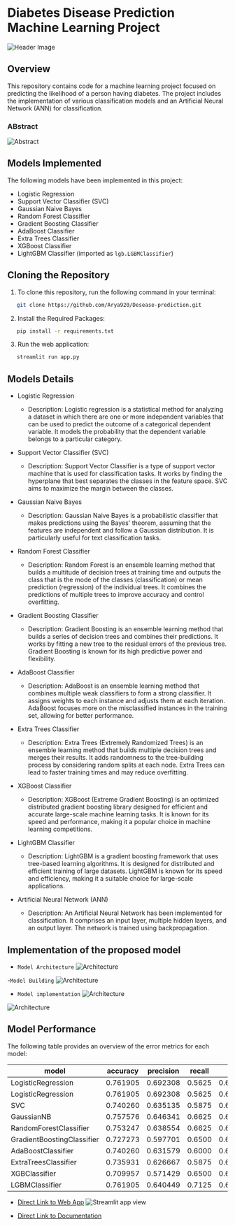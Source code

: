 # Diabetes Disease Prediction Machine Learning Project

![Header Image](images/02.jpeg)
## Overview

This repository contains code for a machine learning project focused on predicting the likelihood of a person having diabetes. The project includes the implementation of various classification models and an Artificial Neural Network (ANN) for classification.


### ABstract

![Abstract](images/03.png)
## Models Implemented

The following models have been implemented in this project:

- Logistic Regression
- Support Vector Classifier (SVC)
- Gaussian Naive Bayes
- Random Forest Classifier
- Gradient Boosting Classifier
- AdaBoost Classifier
- Extra Trees Classifier
- XGBoost Classifier
- LightGBM Classifier (imported as `lgb.LGBMClassifier`)

## Cloning the Repository

1. To clone this repository, run the following command in your terminal:

```bash
   git clone https://github.com/Arya920/Desease-prediction.git
```

2. Install the Required Packages:
```bash
   pip install -r requirements.txt
```

3. Run the web application:
```bash
   streamlit run app.py
```

## Models Details

- Logistic Regression
  - Description: Logistic regression is a statistical method for analyzing a dataset in which there are one or more independent variables that can be used to predict the outcome of a categorical dependent variable. It models the probability that the dependent variable belongs to a particular category.

- Support Vector Classifier (SVC)
  - Description: Support Vector Classifier is a type of support vector machine that is used for classification tasks. It works by finding the hyperplane that best separates the classes in the feature space. SVC aims to maximize the margin between the classes.

- Gaussian Naive Bayes
  - Description: Gaussian Naive Bayes is a probabilistic classifier that makes predictions using the Bayes' theorem, assuming that the features are independent and follow a Gaussian distribution. It is particularly useful for text classification tasks.

- Random Forest Classifier
  - Description: Random Forest is an ensemble learning method that builds a multitude of decision trees at training time and outputs the class that is the mode of the classes (classification) or mean prediction (regression) of the individual trees. It combines the predictions of multiple trees to improve accuracy and control overfitting.

- Gradient Boosting Classifier
  - Description: Gradient Boosting is an ensemble learning method that builds a series of decision trees and combines their predictions. It works by fitting a new tree to the residual errors of the previous tree. Gradient Boosting is known for its high predictive power and flexibility.

- AdaBoost Classifier
  - Description: AdaBoost is an ensemble learning method that combines multiple weak classifiers to form a strong classifier. It assigns weights to each instance and adjusts them at each iteration. AdaBoost focuses more on the misclassified instances in the training set, allowing for better performance.

- Extra Trees Classifier
  - Description: Extra Trees (Extremely Randomized Trees) is an ensemble learning method that builds multiple decision trees and merges their results. It adds randomness to the tree-building process by considering random splits at each node. Extra Trees can lead to faster training times and may reduce overfitting.

- XGBoost Classifier
  - Description: XGBoost (Extreme Gradient Boosting) is an optimized distributed gradient boosting library designed for efficient and accurate large-scale machine learning tasks. It is known for its speed and performance, making it a popular choice in machine learning competitions.

- LightGBM Classifier
  - Description: LightGBM is a gradient boosting framework that uses tree-based learning algorithms. It is designed for distributed and efficient training of large datasets. LightGBM is known for its speed and efficiency, making it a suitable choice for large-scale applications.

- Artificial Neural Network (ANN)
  - Description: An Artificial Neural Network has been implemented for classification. It comprises an input layer, multiple hidden layers, and an output layer. The network is trained using backpropagation.


## Implementation of the proposed model 

- `Model Architecture`
![Architecture](images/04.png)

-`Model Building`
![Architecture](images/05.png)


- `Model implementation`
![Architecture](images/06.png)

![Architecture](images/07.png)
## Model Performance

The following table provides an overview of the error metrics for each model:

|  model                       |  accuracy   |  precision  |  recall   |  f1    |
|------------------------------|-------------|------------|----------|----------|
|  LogisticRegression          |  0.761905   |  0.692308  |  0.5625  |  0.620690|
|  LogisticRegression          |  0.761905   |  0.692308  |  0.5625  |  0.620690|
|  SVC                         |  0.740260   |  0.635135  |  0.5875  |  0.610390|
|  GaussianNB                  |  0.757576   |  0.646341  |  0.6625  |  0.654321|
|  RandomForestClassifier      |  0.753247   |  0.638554  |  0.6625  |  0.650307|
|  GradientBoostingClassifier  |  0.727273   |  0.597701  |  0.6500  |  0.622754|
|  AdaBoostClassifier          |  0.740260   |  0.631579  |  0.6000  |  0.615385|
|  ExtraTreesClassifier        |  0.735931   |  0.626667  |  0.5875  |  0.606452|
|  XGBClassifier               |  0.709957   |  0.571429  |  0.6500  |  0.608187|
|  LGBMClassifier              |  0.761905   |  0.640449  |  0.7125  |  0.674556|




- [Direct Link to Web App](https://desease-prediction.streamlit.app/)
![Streamlit app view](images/08.png)

- [Direct Link to Documentation](https://github.com/Arya920/Desease-prediction/blob/main/Documentation/Decease_Prediction.pdf)